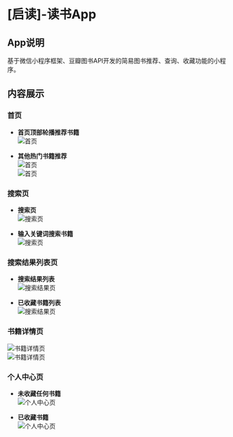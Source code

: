 # [启读]-读书App

## App说明

基于微信小程序框架、豆瓣图书API开发的简易图书推荐、查询、收藏功能的小程序。

## 内容展示

### 首页

* __首页顶部轮播推荐书籍__  
![首页](http://www.zjresume.com/webimg/qidu/index01.png)  

* __其他热门书籍推荐__  
![首页](http://www.zjresume.com/webimg/qidu/index02.png)  
![首页](http://www.zjresume.com/webimg/qidu/index03.png)  

### 搜索页
* __搜索页__  
![搜索页](http://www.zjresume.com/webimg/qidu/search01.png)  

* __输入关键词搜索书籍__  
![搜索页](http://www.zjresume.com/webimg/qidu/search02.png)  


### 搜索结果列表页

* __搜索结果列表__  
![搜索结果页](http://www.zjresume.com/webimg/qidu/detaillist.png)  

* __已收藏书籍列表__  
![搜索结果页](http://www.zjresume.com/webimg/qidu/collectedlist.png)  

### 书籍详情页  
![书籍详情页](http://www.zjresume.com/webimg/qidu/detail01.png)  
![书籍详情页](http://www.zjresume.com/webimg/qidu/detail02.png)  

### 个人中心页

* __未收藏任何书籍__  
![个人中心页](http://www.zjresume.com/webimg/qidu/collected01.png)  

* __已收藏书籍__   
![个人中心页](http://www.zjresume.com/webimg/qidu/collected01.png)  